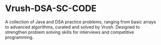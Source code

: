 # Vrush-DSA-SC-CODE
A collection of Java and DSA practice problems, ranging from basic arrays to advanced algorithms, curated and solved by Vrush. Designed to strengthen problem solving skills for interviews and competitive programming.
